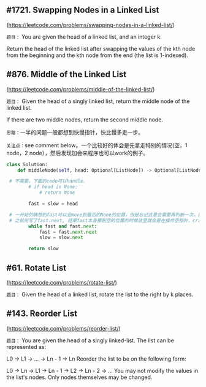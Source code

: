 
## #1721. Swapping Nodes in a Linked List
(https://leetcode.com/problems/swapping-nodes-in-a-linked-list/)

`题目：`
You are given the head of a linked list, and an integer k.

Return the head of the linked list after swapping the values of the kth node from the beginning and the kth node from the end (the list is 1-indexed).


## #876. Middle of the Linked List
(https://leetcode.com/problems/middle-of-the-linked-list/)

`题目：`
Given the head of a singly linked list, return the middle node of the linked list.

If there are two middle nodes, return the second middle node.

`思路：`一半的问题一般都想到快慢指针，快比慢多走一步。

`关注点：`see comment below。一个比较好的体会是先拿走特别的情况(空，1 node，2 node），然后发现加会来程序也可以work的例子。

```python
class Solution:
    def middleNode(self, head: Optional[ListNode]) -> Optional[ListNode]:

 # 不需要，下面的code可以handle.
        # if head is None:
            # return None

        fast = slow = head

 # 一开始的确想到fast可以会move到最后的None的位置，但是忘记这里会需要再判断一次。所以必须是fast和fast.next都不为空的两个条件。
 # 之前光写了fast.next, 结果fast本身挪到空的位置的时候这里就会是在操作空指针，crash
        while fast and fast.next:  
            fast = fast.next.next
            slow = slow.next

        return slow
```


## #61. Rotate List
(https://leetcode.com/problems/rotate-list/)

`题目：`
Given the head of a linked list, rotate the list to the right by k places.

## #143. Reorder List
(https://leetcode.com/problems/reorder-list/)

`题目：`
You are given the head of a singly linked-list. The list can be represented as:

L0 → L1 → … → Ln - 1 → Ln
Reorder the list to be on the following form:

L0 → Ln → L1 → Ln - 1 → L2 → Ln - 2 → …
You may not modify the values in the list's nodes. Only nodes themselves may be changed.
